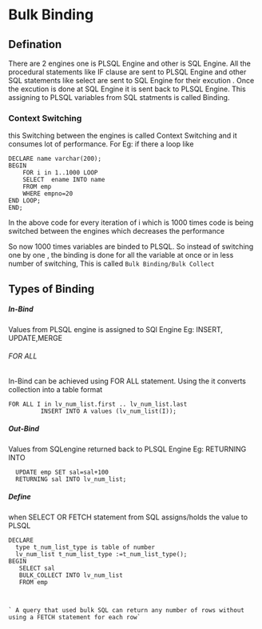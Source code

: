# Bulk Binding
## Defination
   There are 2 engines  one is PLSQL Engine and other is SQL Engine. All the procedural statements like IF clause are sent to PLSQL Engine and 
   other SQL statements like select are sent to SQL Engine for their excution .
   Once the excution is done at SQL Engine it is sent back to PLSQL Engine.
   This assigning to PLSQL variables from SQL statments is called Binding. 
### Context Switching
  this Switching between the engines is called Context Switching and it consumes lot of performance. 
  For Eg: if there a loop like 

  ```plsql
  DECLARE name varchar(200);
  BEGIN
      FOR i in 1..1000 LOOP
      SELECT  ename INTO name
      FROM emp
      WHERE empno=20
  END LOOP;
  END;
```
In the above code for every iteration of i which is 1000 times code is being switched between the engines which decreases the performance

So now 1000 times variables are binded to PLSQL.
So instead of switching one by one , the binding is done for all the variable at once or in less number of switching, This is called `Bulk Binding/Bulk Collect`

## Types of Binding

##### In-Bind
 Values from PLSQL engine is assigned to SQl Engine
 Eg: INSERT, UPDATE,MERGE
 ###### FOR ALL
 In-Bind can be achieved using FOR ALL statement. Using the it converts collection into a table format

 ```plsql
FOR ALL I in lv_num_list.first .. lv_num_list.last
          INSERT INTO A values (lv_num_list(I));
```

##### Out-Bind
Values from SQLengine returned back to PLSQL Engine
Eg: RETURNING INTO

```plsql
  UPDATE emp SET sal=sal+100
  RETURNING sal INTO lv_num_list;
```



##### Define
when SELECT OR FETCH statement from SQL assigns/holds the value to PLSQL

```plsql
DECLARE
  type t_num_list_type is table of number
  lv_num_list t_num_list_type :=t_num_list_type();
BEGIN    
   SELECT sal
   BULK_COLLECT INTO lv_num_list
   FROM emp



` A query that used bulk SQL can return any number of rows without using a FETCH statement for each row`




